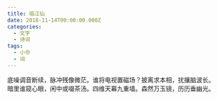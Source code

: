 ```yaml
---
title: 临江仙
date: 2018-11-14T00:00:00.000Z
categories:
  - 文字
  - 诗词
tags:
  - 小令
  - 词
---
```


底噪调音断续，脉冲残像微茫。谁将电视置磁场？披离求本相，扰攘脑波长。    暗里谁窥心眼，闲中或啜茶汤。四维天幕九重墙。森然万玉镜，历历垂幽光。
